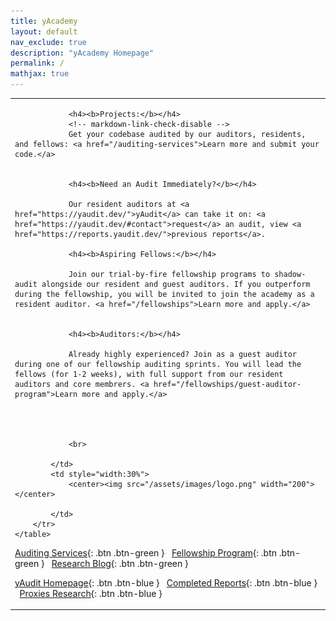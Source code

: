 ```yaml
---
title: yAcademy
layout: default
nav_exclude: true
description: "yAcademy Homepage"
permalink: /
mathjax: true
---
```


<style>
td, th {
   border: none!important;
}
</style>

<!--<span class="fs-5"><span class="text-red-100">\*\* Application for the 2nd ZK Fellowship is <a href="https://yacademy.dev/fellowships/zk-fellowships/">open</a> \*\* </span></span>-->

<div>
    <table>
        <tr>
            <td style="text-align:left;vertical-align:middle;">
                

                <h4><b>Projects:</b></h4>
                <!-- markdown-link-check-disable -->
                Get your codebase audited by our auditors, residents, and fellows: <a href="/auditing-services">Learn more and submit your code.</a>


                <h4><b>Need an Audit Immediately?</b></h4> 
                
                Our resident auditors at <a href="https://yaudit.dev/">yAudit</a> can take it on: <a href="https://yaudit.dev/#contact">request</a> an audit, view <a href="https://reports.yaudit.dev/">previous reports</a>.

                <h4><b>Aspiring Fellows:</b></h4>
                 
                Join our trial-by-fire fellowship programs to shadow-audit alongside our resident and guest auditors. If you outperform during the fellowship, you will be invited to join the academy as a resident auditor. <a href="/fellowships">Learn more and apply.</a>
                
                
                <h4><b>Auditors:</b></h4> 
                
                Already highly experienced? Join as a guest auditor during one of our fellowship auditing sprints. You will lead the fellows (for 1-2 weeks), with full support from our resident auditors and core membrers. <a href="/fellowships/guest-auditor-program">Learn more and apply.</a>

                

      
                <br>

            </td>
            <td style="width:30%">
                <center><img src="/assets/images/logo.png" width="200"></center>
                
            </td>
        </tr>  
    </table>
</div>
    
<span class="fs-2"> [Auditing Services](/auditing-services){: .btn .btn-green } </span> &nbsp;
<span class="fs-2"> [Fellowship Program](/fellowships){: .btn .btn-green } </span> &nbsp;
<span class="fs-2"> [Research Blog](https://blog.yacademy.dev){: .btn .btn-green } </span> &nbsp;

<span class="fs-2"> [yAudit Homepage](https://yaudit.dev/){: .btn .btn-blue } </span> &nbsp;
<span class="fs-2"> [Completed Reports](https://reports.yacademy.dev/){: .btn .btn-blue } </span> &nbsp;
<span class="fs-2"> [Proxies Research](https://proxies.yacademy.dev/){: .btn .btn-blue } </span> &nbsp;
